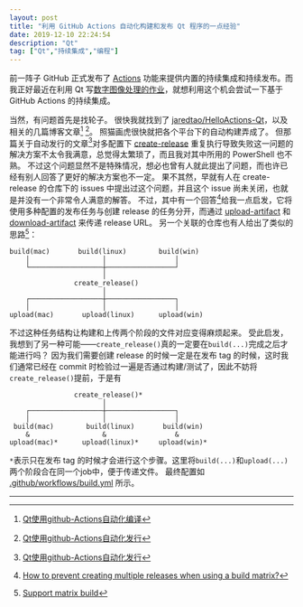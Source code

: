 ```yaml
---
layout: post
title: "利用 GitHub Actions 自动化构建和发布 Qt 程序的一点经验"
date: 2019-12-10 22:24:54
description: "Qt"
tag: ["Qt","持续集成","编程"]
---
```


前一阵子 GitHub 正式发布了 [Actions](https://github.com/features/actions) 功能来提供内置的持续集成和持续发布。而我正好最近在利用 Qt 写[数字图像处理的作业](https://github.com/miRoox/HIT-DigitalImageProcessing-Postgraduate)，就想利用这个机会尝试一下基于 GitHub Actions 的持续集成。

当然，有问题首先是找轮子。
很快我就找到了 [jaredtao/HelloActions-Qt](https://github.com/jaredtao/HelloActions-Qt)，以及相关的几篇博客文章[^1] [^2]。
照猫画虎很快就把各个平台下的自动构建弄成了。
但那篇关于自动发行的文章[^2]对多配置下 [create-release](https://github.com/actions/create-release) 重复执行导致失败这一问题的解决方案不太令我满意，总觉得太繁琐了，而且我对其中所用的 PowerShell 也不熟。
不过这个问题显然不是特殊情况，想必也曾有人就此提出了问题，而也许已经有别人回答了更好的解决方案也不一定。
果不其然，早就有人在 create-release 的仓库下的 issues 中提出过这个问题，并且这个 issue 尚未关闭，也就是并没有一个非常令人满意的解答。
不过，其中有一个回答[^3]给我一点启发，它将使用多种配置的发布任务与创建 release 的任务分开，而通过 [upload-artifact](https://github.com/actions/upload-artifact) 和 [download-artifact](https://github.com/actions/upload-artifact) 来传递 release URL。
另一个关联的仓库也有人给出了类似的思路[^4]：

```
build(mac)       build(linux)        build(win)
    │                  │                 │
    └──────────────────┼─────────────────┘
                       │
                create_release()
                       │
    ┌──────────────────┼─────────────────┐
    │                  │                 │
upload(mac)       upload(linux)      upload(win)
```

不过这种任务结构让构建和上传两个阶段的文件对应变得麻烦起来。
受此启发，我想到了另一种可能——`create_release()`真的一定要在`build(...)`完成之后才能进行吗？
因为我们需要创建 release 的时候一定是在发布 tag 的时候，这时我们通常已经在 commit 时检验过一遍是否通过构建/测试了，因此不妨将`create_release()`提前，于是有

```
                create_release()*
                       │
    ┌──────────────────┼─────────────────┐
    │                  │                 │
 build(mac)        build(linux)       build(win)
    &                  &                 &
upload(mac)*      upload(linux)*     upload(win)*
```

`*`表示只在发布 tag 的时候才会进行这个步骤。这里将`build(...)`和`upload(...)`两个阶段合在同一个job中，便于传递文件。
最终配置如 [.github/workflows/build.yml](https://github.com/miRoox/HIT-DigitalImageProcessing-Postgraduate/blob/master/.github/workflows/build.yml) 所示。

----

[^1]: [Qt使用github-Actions自动化编译](https://jaredtao.github.io/2019/11/19/Qt%E4%BD%BF%E7%94%A8github-Actions%E8%87%AA%E5%8A%A8%E5%8C%96%E7%BC%96%E8%AF%91/)
[^2]: [Qt使用github-Actions自动化发行](https://jaredtao.github.io/2019/12/03/Qt%E4%BD%BF%E7%94%A8github-Actions%E8%87%AA%E5%8A%A8%E5%8C%96%E5%8F%91%E8%A1%8C/)
[^3]: [How to prevent creating multiple releases when using a build matrix?](https://github.com/actions/create-release/issues/14#issuecomment-555379810)
[^4]: [Support matrix build](https://github.com/actions/upload-release-asset/issues/16#issuecomment-561257944)
